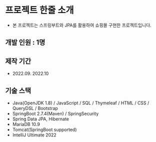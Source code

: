 # 프로젝트 한줄 소개
- 본 프로젝트는 스프링부트와 JPA를 활용하여 쇼핑몰 구현한 프로젝트입니다.

## 개발 인원 : 1명

## 제작 기간
- 2022.09. 2022.10

## 기술 스택
- Java(OpenJDK 1.8) / JavaScript / SQL / Thymeleaf / HTML / CSS / QueryDSL / Bootstrap
- SpringBoot 2.7.4(Maven) / SpringSecurity
- Spring Data JPA, Hibernate
- MariaDB 10.9
- Tomcat(SpringBoot supported)
- IntelliJ Ultimate 2022

